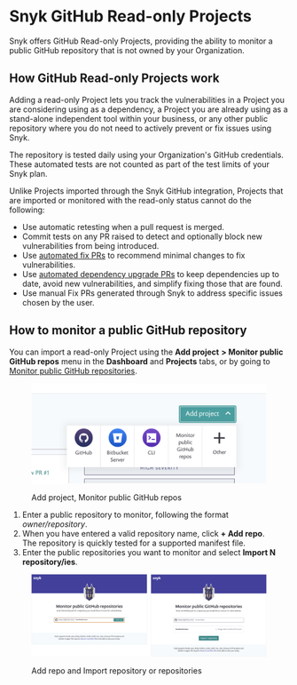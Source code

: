 # Snyk GitHub Read-only Projects

Snyk offers GitHub Read-only Projects, providing the ability to monitor a public GitHub repository that is not owned by your Organization.

## How GitHub Read-only Projects work

Adding a read-only Project lets you track the vulnerabilities in a Project you are considering using as a dependency, a Project you are already using as a stand-alone independent tool within your business, or any other public repository where you do not need to actively prevent or fix issues using Snyk.

The repository is tested daily using your Organization's GitHub credentials. These automated tests are not counted as part of the test limits of your Snyk plan.

Unlike Projects imported through the Snyk GitHub integration, Projects that are imported or monitored with the read-only status cannot do the following:

* Use automatic retesting when a pull request is merged.
* Commit tests on any PR raised to detect and optionally block new vulnerabilities from being introduced.
* Use [automated fix PRs](../../scan-using-snyk/snyk-open-source/open-source-basics/fix-pull-requests-for-new-vulnerabilities.md) to recommend minimal changes to fix vulnerabilities.
* Use [automated dependency upgrade PRs](../../scan-using-snyk/snyk-open-source/open-source-basics/upgrading-dependencies-with-automatic-prs.md) to keep dependencies up to date, avoid new vulnerabilities, and simplify fixing those that are found.
* Use manual Fix PRs generated through Snyk to address specific issues chosen by the user.

## How to monitor a public GitHub repository

You can import a read-only Project using the **Add project** **> Monitor public GitHub repos** menu in the **Dashboard** and **Projects** tabs, or by going to [Monitor public GitHub repositories](https://app.snyk.io/add/github-readonly).

<figure><img src="../../.gitbook/assets/screen_shot_2020-06-09_at_14.27.40.png" alt="Add project, Monitor public GitHub repos"><figcaption><p>Add project, Monitor public GitHub repos</p></figcaption></figure>

1. Enter a public repository to monitor, following the format _owner/repository_.
2. When you have entered a valid repository name, click **+ Add repo**.\
   The repository is quickly tested for a supported manifest file.
3. Enter the public repositories you want to monitor and select **Import N repository/ies**.

<figure><img src="../../.gitbook/assets/github_readonly_steps 2 &#x26; 3_18july2022.png" alt="Add repo and Import repository or repositories"><figcaption><p>Add repo and Import repository or repositories</p></figcaption></figure>
